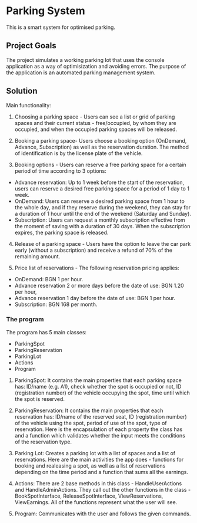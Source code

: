 # Parking System
This is a smart system for optimised parking.
## Project Goals
The project simulates a working parking lot that uses the console application as a way of optimisization and avoiding errors. The purpose of the application is an automated parking management system.
## Solution
Main functionality:
1. Choosing a parking space -
Users can see a list or grid of parking spaces and their current status - free/occupied, by whom they are occupied, and when the occupied parking spaces will be released.

2. Booking a parking space-
Users choose a booking option (OnDemand, Advance, Subscription) as well as the reservation duration. The method of identification is by the license plate of the vehicle.

3. Booking options -
Users can reserve a free parking space for a certain period of time according to 3 options:
- Advance reservation: Up to 1 week before the start of the reservation, users can reserve a desired free parking space for a period of 1 day to 1 week.
- OnDemand: Users can reserve a desired parking space from 1 hour to the whole day, and if they reserve during the weekend, they can stay for a duration of 1 hour until the end of the weekend (Saturday and Sunday).
- Subscription: Users can request a monthly subscription effective from the moment of saving with a duration of 30 days. When the subscription expires, the parking space is released.

4. Release of a parking space -
Users have the option to leave the car park early (without a subscription) and receive a refund of 70% of the remaining amount.

5. Price list of reservations -
The following reservation pricing applies:
- OnDemand: BGN 1 per hour.
- Advance reservation 2 or more days before the date of use: BGN 1.20 per hour,
- Advance reservation 1 day before the date of use: BGN 1 per hour.
- Subscription: BGN 168 per month.

### The program
The program has 5 main classes:
- ParkingSpot
- ParkingReservation
- ParkingLot
- Actions
- Program

1. ParkingSpot:
It contains the main properties that each parking space has:
ID/name (e.g. A1), check whether the spot is occupied or not, ID (registration number) of the vehicle occupying the spot, time until which the spot is reserved.

2. ParkingReservation:
It contains the main properties that each reservation has:
ID/name of the reserved seat, ID (registration number) of the vehicle using the spot, period of use of the spot, type of reservation.
Here is the encapsulation of each property the class has and a function which validates whether the input meets the conditions of the reservation type.

3. Parking Lot:
Creates a parking lot with a list of spaces and a list of reservations.
Here are the main activities the app does - functions for booking and realeasing a spot, as well as a list of reservations depending on the time period and a function that sums all the earnings.

4. Actions:
There are 2 base methods in this class - HandleUserActions and HandleAdminActions. They call out the other functions in the class - BookSpotInterface, ReleaseSpotInterface, ViewReservations, ViewEarnings. All of the functions represent what the user will see.

5. Program: 
Communicates with the user and follows the given commands.
